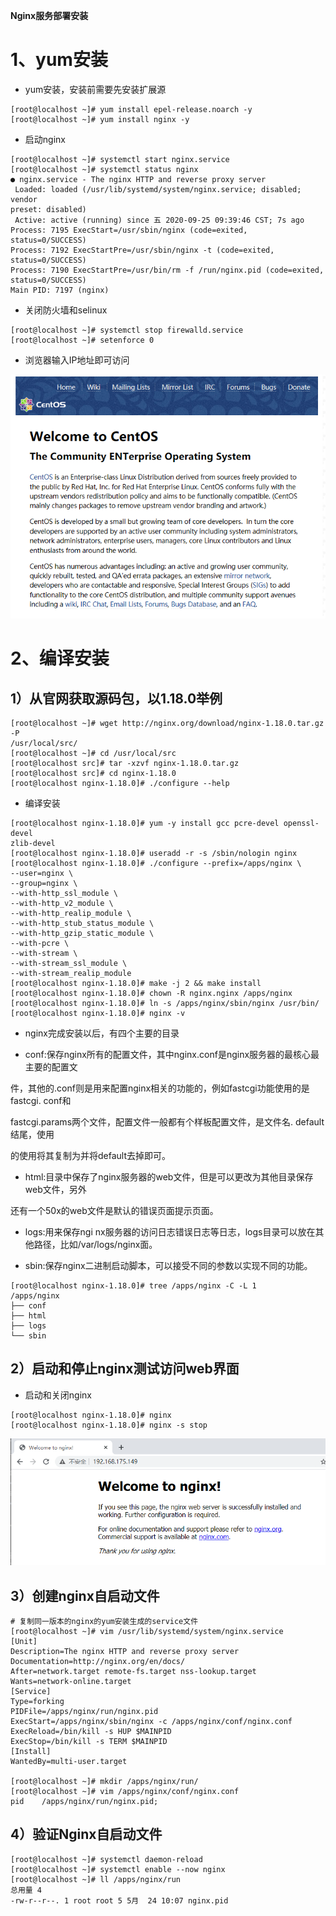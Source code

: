 **Nginx服务部署安装**

# 1、yum安装

- yum安装，安装前需要先安装扩展源

```
[root@localhost ~]# yum install epel-release.noarch -y
[root@localhost ~]# yum install nginx -y
```

- 启动nginx

```
[root@localhost ~]# systemctl start nginx.service
[root@localhost ~]# systemctl status nginx
● nginx.service - The nginx HTTP and reverse proxy server
 Loaded: loaded (/usr/lib/systemd/system/nginx.service; disabled; vendor
preset: disabled)
 Active: active (running) since 五 2020-09-25 09:39:46 CST; 7s ago
Process: 7195 ExecStart=/usr/sbin/nginx (code=exited, status=0/SUCCESS)
Process: 7192 ExecStartPre=/usr/sbin/nginx -t (code=exited,
status=0/SUCCESS)
Process: 7190 ExecStartPre=/usr/bin/rm -f /run/nginx.pid (code=exited,
status=0/SUCCESS)
Main PID: 7197 (nginx)
```

- 关闭防火墙和selinux

```
[root@localhost ~]# systemctl stop firewalld.service
[root@localhost ~]# setenforce 0
```

- 浏览器输入IP地址即可访问

![](images/WEBRESOURCE5bb7aa41fad4e9a746028d6839b593e0截图.png)

# 2、编译安装

## 1）从官网获取源码包，以1.18.0举例

```
[root@localhost ~]# wget http://nginx.org/download/nginx-1.18.0.tar.gz -P
/usr/local/src/
[root@localhost ~]# cd /usr/local/src
[root@localhost src]# tar -xzvf nginx-1.18.0.tar.gz
[root@localhost src]# cd nginx-1.18.0
[root@localhost nginx-1.18.0]# ./configure --help
```

- 编译安装

```
[root@localhost nginx-1.18.0]# yum -y install gcc pcre-devel openssl-devel
zlib-devel
[root@localhost nginx-1.18.0]# useradd -r -s /sbin/nologin nginx
[root@localhost nginx-1.18.0]# ./configure --prefix=/apps/nginx \
--user=nginx \
--group=nginx \
--with-http_ssl_module \
--with-http_v2_module \
--with-http_realip_module \
--with-http_stub_status_module \
--with-http_gzip_static_module \
--with-pcre \
--with-stream \
--with-stream_ssl_module \
--with-stream_realip_module
[root@localhost nginx-1.18.0]# make -j 2 && make install
[root@localhost nginx-1.18.0]# chown -R nginx.nginx /apps/nginx
[root@localhost nginx-1.18.0]# ln -s /apps/nginx/sbin/nginx /usr/bin/
[root@localhost nginx-1.18.0]# nginx -v
```

- nginx完成安装以后，有四个主要的目录

- conf:保存nginx所有的配置文件，其中nginx.conf是nginx服务器的最核心最主要的配置文

件，其他的.conf则是用来配置nginx相关的功能的，例如fastcgi功能使用的是fastcgi. conf和

fastcgi.params两个文件，配置文件一般都有个样板配置文件，是文件名. default结尾，使用

的使用将其复制为并将default去掉即可。

- html:目录中保存了nginx服务器的web文件，但是可以更改为其他目录保存web文件，另外

还有一个50x的web文件是默认的错误页面提示页面。

- logs:用来保存ngi nx服务器的访问日志错误日志等日志，logs目录可以放在其他路径，比如/var/logs/nginx面。

- sbin:保存nginx二进制启动脚本，可以接受不同的参数以实现不同的功能。

```
[root@localhost nginx-1.18.0]# tree /apps/nginx -C -L 1
/apps/nginx
├── conf
├── html
├── logs
└── sbin
```

## 2）启动和停止nginx测试访问web界面

- 启动和关闭nginx

```
[root@localhost nginx-1.18.0]# nginx
[root@localhost nginx-1.18.0]# nginx -s stop
```

![](images/WEBRESOURCE4bc2ede13e381c62d9246472d477e039截图.png)

## 3）创建nginx自启动文件

```
# 复制同一版本的nginx的yum安装生成的service文件
[root@localhost ~]# vim /usr/lib/systemd/system/nginx.service
[Unit]
Description=The nginx HTTP and reverse proxy server
Documentation=http://nginx.org/en/docs/
After=network.target remote-fs.target nss-lookup.target
Wants=network-online.target
[Service]
Type=forking
PIDFile=/apps/nginx/run/nginx.pid
ExecStart=/apps/nginx/sbin/nginx -c /apps/nginx/conf/nginx.conf
ExecReload=/bin/kill -s HUP $MAINPID
ExecStop=/bin/kill -s TERM $MAINPID
[Install]
WantedBy=multi-user.target

[root@localhost ~]# mkdir /apps/nginx/run/
[root@localhost ~]# vim /apps/nginx/conf/nginx.conf
pid    /apps/nginx/run/nginx.pid;
```

## 4）验证Nginx自启动文件

```
[root@localhost ~]# systemctl daemon-reload
[root@localhost ~]# systemctl enable --now nginx
[root@localhost ~]# ll /apps/nginx/run
总用量 4
-rw-r--r--. 1 root root 5 5月  24 10:07 nginx.pid
```